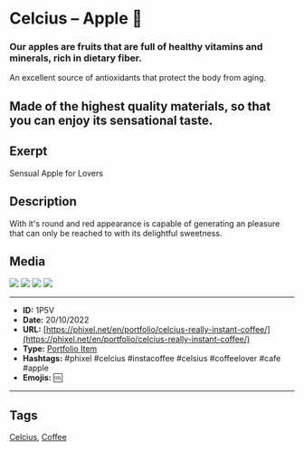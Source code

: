 # Celcius – Apple 🍎
### Our apples are fruits that are full of healthy vitamins and minerals, rich in dietary fiber.

An excellent source of antioxidants that protect the body from aging.

Made of the highest quality materials, so that you can enjoy its sensational taste.
------------
## Exerpt
Sensual Apple for Lovers
## Description
With it's round and red appearance is capable of generating an pleasure that can only be reached to with its delightful sweetness.
## Media
<img src="media/4057ab05/apple.gltf">
<img src="media/edc32123/apple.jpg">
<img src="media/931d3071/apple.png">
<img src="media/881d5afc/apple.png">

------------
- **ID:** 1P5V
- **Date:** 20/10/2022
- **URL:** [https://phixel.net/en/portfolio/celcius-really-instant-coffee/](https://phixel.net/en/portfolio/celcius-really-instant-coffee/)
- **Type:** [Portfolio Item](#portfolio-item)
- **Hashtags:** #phixel #celcius #instacoffee #celsius #coffeelover #cafe #apple
- **Emojis:** 🆒

------------
## Tags
[Celcius](#Celcius), [Coffee](#Coffee)
